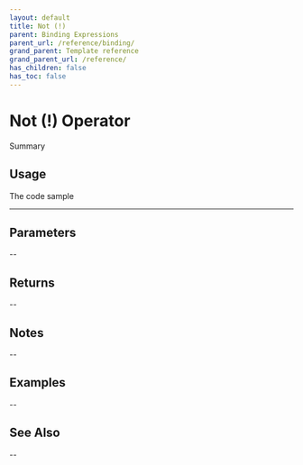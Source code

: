 ```yaml
---
layout: default
title: Not (!)
parent: Binding Expressions
parent_url: /reference/binding/
grand_parent: Template reference
grand_parent_url: /reference/
has_children: false
has_toc: false
---
```


# Not (!) Operator

Summary

## Usage

 The code sample

---

## Parameters

--

## Returns 

--

## Notes


-- 

## Examples


--


## See Also


--

